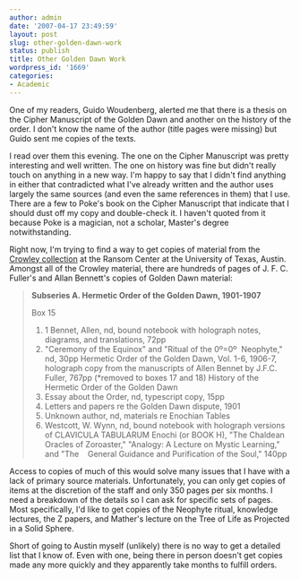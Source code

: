 ```yaml
---
author: admin
date: '2007-04-17 23:49:59'
layout: post
slug: other-golden-dawn-work
status: publish
title: Other Golden Dawn Work
wordpress_id: '1669'
categories:
- Academic
---
```

One of my readers, Guido Woudenberg, alerted me that there is a thesis on the Cipher Manuscript of the Golden Dawn and another on the history of the order. I don't know the name of the author (title pages were missing) but Guido sent me copies of the texts.

I read over them this evening. The one on the Cipher Manuscript was pretty interesting and well written. The one on history was fine but didn't really touch on anything in a new way. I'm happy to say that I didn't find anything in either that contradicted what I've already written and the author uses largely the same sources (and even the same references in them) that I use. There are a few to Poke's book on the Cipher Manuscript that indicate that I should dust off my copy and double-check it. I haven't quoted from it because Poke is a magician, not a scholar, Master's degree notwithstanding.

Right now, I'm trying to find a way to get copies of material from the <a href="http://www.hrc.utexas.edu/research/fa/crowley.aleister.html">Crowley collection</a> at the Ransom Center at the University of Texas, Austin. Amongst all of the Crowley material, there are hundreds of pages of J. F. C. Fuller's and Allan Bennett's copies of Golden Dawn material:
<blockquote><strong>Subseries A. Hermetic Order of the Golden Dawn, 1901-1907</strong>

Box 15
<ol>
	<li>1 Bennet, Allen, nd, bound notebook with holograph notes, diagrams, and translations, 72pp</li>
	<li>"Ceremony of the Equinox" and "Ritual of the 0º=0º  Neophyte," nd, 30pp
Hermetic Order of the Golden Dawn, Vol. 1-6, 1906-7, holograph copy from the manuscripts of Allen Bennet by J.F.C. Fuller, 767pp (*removed to boxes 17 and 18)
History of the Hermetic Order of the Golden Dawn</li>
	<li>Essay about the Order, nd, typescript copy, 15pp</li>
	<li>Letters and papers re the Golden Dawn dispute, 1901</li>
	<li>Unknown author, nd, materials re Enochian Tables</li>
	<li>Westcott, W. Wynn, nd, bound notebook with holograph versions of CLAVICULA TABULARUM Enochi (or BOOK H), "The Chaldean Oracles of Zoroaster," "Analogy: A Lecture on Mystic Learning," and "The    General Guidance and Purification of the Soul," 140pp</li>
</ol>
</blockquote>
Access to copies of much of this would solve many issues that I have with a lack of primary source materials. Unfortunately, you can only get copies of items at the discretion of the staff and only 350 pages per six months. I need a breakdown of the details so I can ask for specific sets of pages. Most specifically, I'd like to get copies of the Neophyte ritual, knowledge lectures, the Z papers, and Mather's lecture on the Tree of Life as Projected in a Solid Sphere.

Short of going to Austin myself (unlikely) there is no way to get a detailed list that I know of. Even with one, being there in person doesn't get copies made any more quickly and they apparently take months to fulfill orders.
